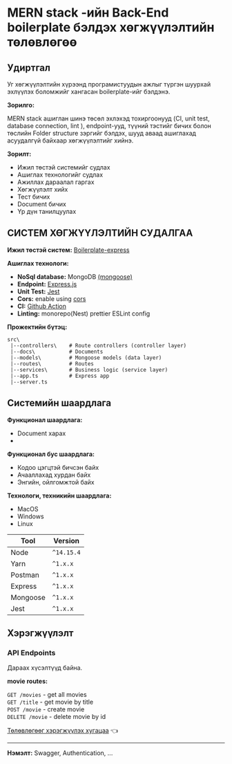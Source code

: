 # MERN stack -ийн Back-End boilerplate бэлдэх хөгжүүлэлтийн төлөвлөгөө

## Удиртгал
Уг хөгжүүлэлтийн хүрээнд програмистуудын ажлыг түргэн шуурхай эхлүүлэх боломжийг хангасан boilerplate-ийг бэлдэнэ.

**Зорилго:**

MERN stack ашиглан шинэ төсөл эхлэхэд тохиргоонууд (CI, unit test, database connection, lint ), endpoint-ууд, түүний тэстийг бичих болон төслийн Folder structure зэргийг бэлдэх, шууд аваад ашиглахад асуудалгүй байхаар хөгжүүлэлтийг хийнэ.

**Зорилт:**

- Ижил төстэй системийг судлах
- Ашиглах технологийг судлах
- Ажиллах дараалал гаргах
- Хөгжүүлэлт хийх
- Тест бичих
- Document бичих
- Үр дүн танилцуулах


## СИСТЕМ ХӨГЖҮҮЛЭЛТИЙН СУДАЛГАА

**Ижил төстэй систем:** [Boilerplate-express](https://github.com/hagopj13/node-express-boilerplate)

**Ашиглах технологи:**

- **NoSql database:** MongoDB [(mongoose)](https://mongoosejs.com/)
- **Endpoint:** [Express.js](https://expressjs.com/en/5x/api.html)
- **Unit Test:** [Jest](https://jestjs.io/)
- **Cors:** enable using [cors](https://github.com/expressjs/cors)
- **CI:** [Github Action](https://docs.github.com/en/actions)
- **Linting:** monorepo(Nest) prettier ESLint config


**Прожектийн бүтэц:**
```
src\
 |--controllers\    # Route controllers (controller layer)
 |--docs\           # Documents
 |--models\         # Mongoose models (data layer)
 |--routes\         # Routes
 |--services\       # Business logic (service layer)
 |--app.ts          # Express app
 |--server.ts       
```

## Системийн шаардлага

**Функционал шаардлага:**

- Document харах
- 


**Функционал бус шаардлага:**

- Кодоо цэгцтэй бичсэн байх
- Ачааллахад хурдан байх
- Энгийн, ойлгомжтой байх

**Технологи, техникийн шаардлага:**
- MacOS
- Windows
- Linux

| Tool     | Version    |
| ---------| ---------- |
| Node     | `^14.15.4` |
| Yarn     | `^1.x.x`   |
| Postman  | `^1.x.x`   |
| Express  | `^1.x.x`   |
| Mongoose | `^1.x.x`   |
| Jest     | `^1.x.x`   |


## Хэрэгжүүлэлт

### API Endpoints

Дараах хүсэлтүүд байна.

**movie routes:**

```GET /movies``` - get all movies <br>
```GET /title``` - get movie by title<br>
```POST /movie``` - create movie<br>
```DELETE /movie``` - delete movie by id<br>

[Төлөвлөгөөг хэрэгжүүлэх хугацаа](https://docs.google.com/document/d/1X7HUwWSSjLHxj3UBwl6z2o5MGMiaf8Oq) :point_left:

<hr/>

**Нэмэлт:** Swagger, Authentication, ...
